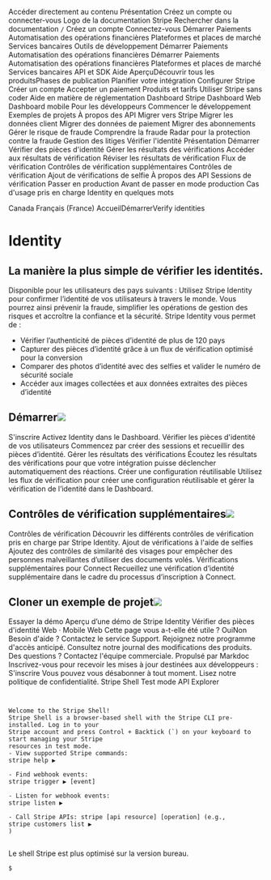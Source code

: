 Accéder directement au contenu
Présentation
Créez un compte
ou 
connecter-vous
Logo de la documentation Stripe
Rechercher dans la documentation
`/`
Créez un compte
Connectez-vous
Démarrer
Paiements
Automatisation des opérations financières
Plateformes et places de marché
Services bancaires
Outils de développement
Démarrer
Paiements
Automatisation des opérations financières
Démarrer
Paiements
Automatisation des opérations financières
Plateformes et places de marché
Services bancaires
API et SDK
Aide
AperçuDécouvrir tous les produitsPhases de publication
Planifier votre intégration
Configurer Stripe
Créer un compte
Accepter un paiement
Produits et tarifs
Utiliser Stripe sans coder
Aide en matière de réglementation
Dashboard Stripe
Dashboard Web
Dashboard mobile
Pour les développeurs
Commencer le développement
Exemples de projets
À propos des API
Migrer vers Stripe
Migrer les données client
Migrer des données de paiement
Migrer des abonnements
Gérer le risque de fraude
Comprendre la fraude
Radar pour la protection contre la fraude
Gestion des litiges
Vérifier l'identité
Présentation
Démarrer
Vérifier des pièces d'identité
Gérer les résultats des vérifications
Accéder aux résultats de vérification
Réviser les résultats de vérification
Flux de vérification
Contrôles de vérification supplémentaires
Contrôles de vérification
Ajout de vérifications de selfie
À propos des API
Sessions de vérification
Passer en production
Avant de passer en mode production
Cas d'usage pris en charge
Identity en quelques mots


Canada
Français (France)
AccueilDémarrerVerify identities
# Identity
## La manière la plus simple de vérifier les identités.
Disponible pour les utilisateurs des pays suivants :
Utilisez Stripe Identity pour confirmer l’identité de vos utilisateurs à travers le monde. Vous pourrez ainsi prévenir la fraude, simplifier les opérations de gestion des risques et accroître la confiance et la sécurité. Stripe Identity vous permet de :
  * Vérifier l’authenticité de pièces d’identité de plus de 120 pays
  * Capturer des pièces d’identité grâce à un flux de vérification optimisé pour la conversion
  * Comparer des photos d’identité avec des selfies et valider le numéro de sécurité sociale
  * Accéder aux images collectées et aux données extraites des pièces d’identité


## Démarrer![](https://b.stripecdn.com/docs-statics-srv/assets/fcc3a1c24df6fcffface6110ca4963de.svg)
S'inscrire
Activez Identity dans le Dashboard.
Vérifier les pièces d'identité de vos utilisateurs
Commencez par créer des sessions et recueillir des pièces d’identité.
Gérer les résultats des vérifications
Écoutez les résultats des vérifications pour que votre intégration puisse déclencher automatiquement des réactions.
Créer une configuration réutilisable
Utilisez les flux de vérification pour créer une configuration réutilisable et gérer la vérification de l’identité dans le Dashboard.
## Contrôles de vérification supplémentaires![](https://b.stripecdn.com/docs-statics-srv/assets/fcc3a1c24df6fcffface6110ca4963de.svg)
Contrôles de vérification
Découvrir les différents contrôles de vérification pris en charge par Stripe Identity.
Ajout de vérifications à l'aide de selfies
Ajoutez des contrôles de similarité des visages pour empêcher des personnes malveillantes d’utiliser des documents volés.
Vérifications supplémentaires pour Connect
Recueillez une vérification d’identité supplémentaire dans le cadre du processus d’inscription à Connect.
## Cloner un exemple de projet![](https://b.stripecdn.com/docs-statics-srv/assets/fcc3a1c24df6fcffface6110ca4963de.svg)
Essayer la démo
Aperçu d’une démo de Stripe Identity
Vérifier des pièces d'identité
Web · Mobile Web
Cette page vous a-t-elle été utile ?
OuiNon
Besoin d'aide ? Contactez le service Support.
Rejoignez notre programme d'accès anticipé.
Consultez notre journal des modifications des produits.
Des questions ? Contactez l'équipe commerciale.
Propulsé par Markdoc
Inscrivez-vous pour recevoir les mises à jour destinées aux développeurs :
S'inscrire
Vous pouvez vous désabonner à tout moment. Lisez notre politique de confidentialité.
Stripe Shell
Test mode
API Explorer
```


Welcome to the Stripe Shell!
Stripe Shell is a browser-based shell with the Stripe CLI pre-installed. Log in to your
Stripe account and press Control + Backtick (`) on your keyboard to start managing your Stripe
resources in test mode.
- View supported Stripe commands: 
stripe help ▶️

- Find webhook events: 
stripe trigger ▶️ [event]

- Listen for webhook events: 
stripe listen ▶

- Call Stripe APIs: stripe [api resource] [operation] (e.g., 
stripe customers list ▶️
)


```

Le shell Stripe est plus optimisé sur la version bureau.
```
$
```

